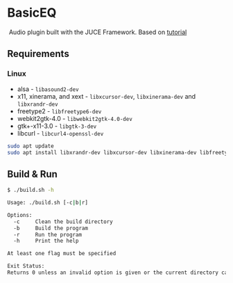 # BasicEQ

 Audio plugin built with the JUCE Framework. Based on [tutorial](https://www.youtube.com/watch?v=i_Iq4_Kd7Rc)
<!-- https://youtu.be/i_Iq4_Kd7Rc?t=1791 part 7-->
<!-- TO - DO https://github.com/shaduzlabs/audio-plugin-project-template -->

## Requirements

### Linux

- alsa - `libasound2-dev`
- x11, xinerama, and xext - `libxcursor-dev`, `libxinerama-dev` and `libxrandr-dev`
- freetype2 - `libfreetype6-dev`
- webkit2gtk-4.0 - `libwebkit2gtk-4.0-dev`
- gtk+-x11-3.0 - `libgtk-3-dev`
- libcurl - `libcurl4-openssl-dev`

```bash
sudo apt update
sudo apt install libxrandr-dev libxcursor-dev libxinerama-dev libfreetype6-dev libasound2-dev libwebkit2gtk-4.0-dev libgtk-3-dev libcurl4-openssl-dev
```

## Build & Run

```bash
$ ./build.sh -h

Usage: ./build.sh [-c|b|r]

Options:
  -c     Clean the build directory
  -b     Build the program
  -r     Run the program
  -h     Print the help

At least one flag must be specified

Exit Status:
Returns 0 unless an invalid option is given or the current directory cannot be read.
```
